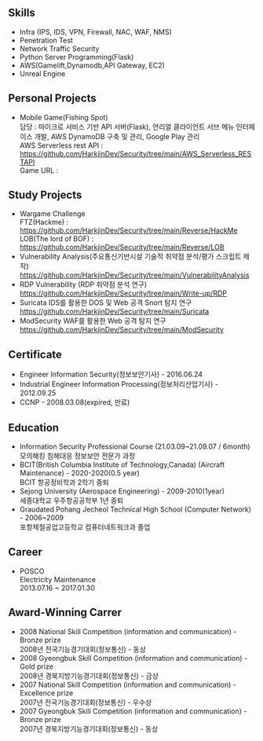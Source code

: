 ## Skills
- Infra (IPS, IDS, VPN, Firewall, NAC, WAF, NMS)
- Penetration Test
- Network Traffic Security
- Python Server Programming(Flask)
- AWS(Gamelift,Dynamodb,API Gateway, EC2)
- Unreal Engine

## Personal Projects
- Mobile Game(Fishing Spot)  
  담당 : 마이크로 서비스 기반 API 서버(Flask), 언리얼 클라이언트 서브 메뉴 인터페이스 개발, AWS DynamoDB 구축 및 관리, Google Play 관리   
  AWS Serverless rest API : https://github.com/HarkjinDev/Security/tree/main/AWS_Serverless_RESTAPI   
  Game URL : 

## Study Projects
- Wargame Challenge   
  FTZ(Hackme) : https://github.com/HarkjinDev/Security/tree/main/Reverse/HackMe   
  LOB(The lord of BOF) : https://github.com/HarkjinDev/Security/tree/main/Reverse/LOB
- Vulnerability Analysis(주요통신기반시설 기술적 취약점 분석/평가 스크립트 제작)   
  https://github.com/HarkjinDev/Security/tree/main/VulnerabilityAnalysis
- RDP Vulnerability (RDP 취약점 분석 연구)   
  https://github.com/HarkjinDev/Security/tree/main/Write-up/RDP
- Suricata IDS를 활용한 DOS 및 Web 공격 Snort 탐지 연구   
  https://github.com/HarkjinDev/Security/tree/main/Suricata
- ModSecurity WAF를 활용한 Web 공격 탐지 연구   
  https://github.com/HarkjinDev/Security/tree/main/ModSecurity

## Certificate
- Engineer Information Security(정보보안기사) - 2016.06.24
- Industrial Engineer Information Processing(정보처리산업기사) - 2012.09.25
- CCNP - 2008.03.08(expired, 만료)

## Education
- Information Security Professional Course (21.03.09~21.09.07 / 6month)   
  모의해킹 침해대응 정보보안 전문가 과정
- BCIT(British Columbia Institute of Technology,Canada) (Aircraft Maintenance) - 2020-2020(0.5 year)   
  BCIT 항공정비학과 2학기 중퇴
- Sejong University (Aerospace Engineering) - 2009-2010(1year)   
  세종대학교 우주항공공학부 1년 중퇴
- Graudated Pohang Jecheol Technical High School (Computer Network) - 2006~2009   
  포항제철공업고등학교 컴퓨터네트워크과 졸업 

## Career
- POSCO   
  Electricity Maintenance   
  2013.07.16 ~ 2017.01.30

## Award-Winning Carrer
- 2008 National Skill Competition (information and communication) - Bronze prize   
  2008년 전국기능경기대회(정보통신) - 동상
- 2008 Gyeongbuk Skill Competition (information and communication) - Gold prize   
  2008년 경북지방기능경기대회(정보통신) - 금상
- 2007 National Skill Competition (information and communication) - Excellence prize   
  2007년 전국기능경기대회(정보통신) - 우수상
- 2007 Gyeongbuk Skill Competition (information and communication) - Bronze prize   
  2007년 경북지방기능경기대회(정보통신) - 동상
